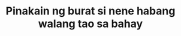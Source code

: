 ---
layout: post
title: Pinakain ng burat si nene habang walang tao sa bahay
duration: '14:26'
view: 270
rate: 2
video: 'https://flashservice.xvideos.com/embedframe/27678301'
category: 
 - pinay
 - beautiful
 - student
 - pov
tags: 
 - pinay-sex
 - nene
 - mokong
 - blowjob
 - dila
 - muse
 - show
 - sucked
 - hotel
 - jackpot
 - flawless 
priority: 0.9
changefreq: daily
---